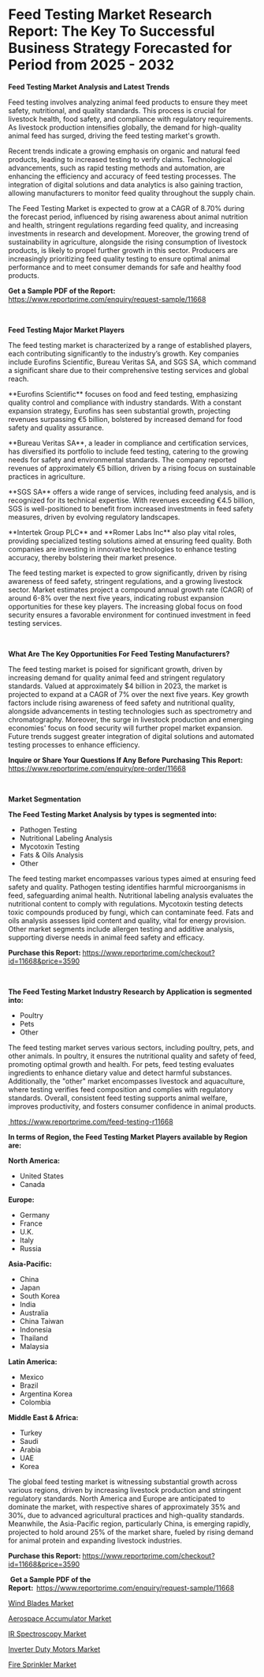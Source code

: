 <p><h1>Feed Testing Market Research Report: The Key To Successful Business Strategy Forecasted for Period from 2025 - 2032</h1></p><p><strong>Feed Testing Market Analysis and Latest Trends</strong></p>
<p><p>Feed testing involves analyzing animal feed products to ensure they meet safety, nutritional, and quality standards. This process is crucial for livestock health, food safety, and compliance with regulatory requirements. As livestock production intensifies globally, the demand for high-quality animal feed has surged, driving the feed testing market's growth.</p><p>Recent trends indicate a growing emphasis on organic and natural feed products, leading to increased testing to verify claims. Technological advancements, such as rapid testing methods and automation, are enhancing the efficiency and accuracy of feed testing processes. The integration of digital solutions and data analytics is also gaining traction, allowing manufacturers to monitor feed quality throughout the supply chain.</p><p>The Feed Testing Market is expected to grow at a CAGR of 8.70% during the forecast period, influenced by rising awareness about animal nutrition and health, stringent regulations regarding feed quality, and increasing investments in research and development. Moreover, the growing trend of sustainability in agriculture, alongside the rising consumption of livestock products, is likely to propel further growth in this sector. Producers are increasingly prioritizing feed quality testing to ensure optimal animal performance and to meet consumer demands for safe and healthy food products.</p></p>
<p><strong>Get a Sample PDF of the Report:&nbsp;</strong> <a href="https://www.reportprime.com/enquiry/request-sample/11668?utm_campaign=2286&utm_medium=2&utm_source=Github&utm_content=ia&utm_term=17032025&utm_id=feed-testing">https://www.reportprime.com/enquiry/request-sample/11668</a></p>
<p>&nbsp;</p>
<p><strong>Feed Testing Major Market Players</strong></p>
<p><p>The feed testing market is characterized by a range of established players, each contributing significantly to the industry’s growth. Key companies include Eurofins Scientific, Bureau Veritas SA, and SGS SA, which command a significant share due to their comprehensive testing services and global reach.</p><p>**Eurofins Scientific** focuses on food and feed testing, emphasizing quality control and compliance with industry standards. With a constant expansion strategy, Eurofins has seen substantial growth, projecting revenues surpassing €5 billion, bolstered by increased demand for food safety and quality assurance.</p><p>**Bureau Veritas SA**, a leader in compliance and certification services, has diversified its portfolio to include feed testing, catering to the growing needs for safety and environmental standards. The company reported revenues of approximately €5 billion, driven by a rising focus on sustainable practices in agriculture.</p><p>**SGS SA** offers a wide range of services, including feed analysis, and is recognized for its technical expertise. With revenues exceeding €4.5 billion, SGS is well-positioned to benefit from increased investments in feed safety measures, driven by evolving regulatory landscapes.</p><p>**Intertek Group PLC** and **Romer Labs Inc** also play vital roles, providing specialized testing solutions aimed at ensuring feed quality. Both companies are investing in innovative technologies to enhance testing accuracy, thereby bolstering their market presence.</p><p>The feed testing market is expected to grow significantly, driven by rising awareness of feed safety, stringent regulations, and a growing livestock sector. Market estimates project a compound annual growth rate (CAGR) of around 6-8% over the next five years, indicating robust expansion opportunities for these key players. The increasing global focus on food security ensures a favorable environment for continued investment in feed testing services.</p></p>
<p>&nbsp;</p>
<p><strong>What Are The Key Opportunities For Feed Testing Manufacturers?</strong></p>
<p><p>The feed testing market is poised for significant growth, driven by increasing demand for quality animal feed and stringent regulatory standards. Valued at approximately $4 billion in 2023, the market is projected to expand at a CAGR of 7% over the next five years. Key growth factors include rising awareness of feed safety and nutritional quality, alongside advancements in testing technologies such as spectrometry and chromatography. Moreover, the surge in livestock production and emerging economies' focus on food security will further propel market expansion. Future trends suggest greater integration of digital solutions and automated testing processes to enhance efficiency.</p></p>
<p><strong>Inquire or Share Your Questions If Any Before Purchasing This Report:</strong> <a href="https://www.reportprime.com/enquiry/pre-order/11668?utm_campaign=2286&utm_medium=2&utm_source=Github&utm_content=ia&utm_term=17032025&utm_id=feed-testing">https://www.reportprime.com/enquiry/pre-order/11668</a></p>
<p>&nbsp;</p>
<p><strong>Market Segmentation</strong></p>
<p><strong>The Feed Testing Market Analysis by types is segmented into:</strong></p>
<p><ul><li>Pathogen Testing</li><li>Nutritional Labeling Analysis</li><li>Mycotoxin Testing</li><li>Fats & Oils Analysis</li><li>Other</li></ul></p>
<p><p>The feed testing market encompasses various types aimed at ensuring feed safety and quality. Pathogen testing identifies harmful microorganisms in feed, safeguarding animal health. Nutritional labeling analysis evaluates the nutritional content to comply with regulations. Mycotoxin testing detects toxic compounds produced by fungi, which can contaminate feed. Fats and oils analysis assesses lipid content and quality, vital for energy provision. Other market segments include allergen testing and additive analysis, supporting diverse needs in animal feed safety and efficacy.</p></p>
<p><strong>Purchase this Report:&nbsp;</strong><a href="https://www.reportprime.com/checkout?id=11668&price=3590&utm_campaign=2286&utm_medium=2&utm_source=Github&utm_content=ia&utm_term=17032025&utm_id=feed-testing">https://www.reportprime.com/checkout?id=11668&price=3590</a></p>
<p>&nbsp;</p>
<p><strong>The Feed Testing Market Industry Research by Application is segmented into:</strong></p>
<p><ul><li>Poultry</li><li>Pets</li><li>Other</li></ul></p>
<p><p>The feed testing market serves various sectors, including poultry, pets, and other animals. In poultry, it ensures the nutritional quality and safety of feed, promoting optimal growth and health. For pets, feed testing evaluates ingredients to enhance dietary value and detect harmful substances. Additionally, the "other" market encompasses livestock and aquaculture, where testing verifies feed composition and complies with regulatory standards. Overall, consistent feed testing supports animal welfare, improves productivity, and fosters consumer confidence in animal products.</p></p>
<p><a href="https://www.reportprime.com/feed-testing-r11668?utm_campaign=2286&utm_medium=2&utm_source=Github&utm_content=ia&utm_term=17032025&utm_id=feed-testing">&nbsp;https://www.reportprime.com/feed-testing-r11668</a></p>
<p><strong>In terms of Region, the Feed Testing Market Players available by Region are:</strong></p>
<p>
    <p> <strong> North America: </strong>
        <ul>
            <li>United States</li>
            <li>Canada</li>
        </ul>
        </p> 
    <p> <strong> Europe: </strong>
        <ul>
            <li>Germany</li>
            <li>France</li>
            <li>U.K.</li>
            <li>Italy</li>
            <li>Russia</li>
        </ul>
        </p> 
    <p> <strong> Asia-Pacific: </strong>
        <ul>
            <li>China</li>
            <li>Japan</li>
            <li>South Korea</li>
            <li>India</li>
            <li>Australia</li>
            <li>China Taiwan</li>
            <li>Indonesia</li>
            <li>Thailand</li>
            <li>Malaysia</li>
        </ul>
        </p> 
    <p> <strong> Latin America: </strong>
        <ul>
            <li>Mexico</li>
            <li>Brazil</li>
            <li>Argentina Korea</li>
            <li>Colombia</li>
        </ul>
        </p> 
    <p> <strong> Middle East & Africa: </strong>
        <ul>
            <li>Turkey</li>
            <li>Saudi</li>
            <li>Arabia</li>
            <li>UAE</li>
            <li>Korea</li>
        </ul>
    </p>
    </p>
<p><p>The global feed testing market is witnessing substantial growth across various regions, driven by increasing livestock production and stringent regulatory standards. North America and Europe are anticipated to dominate the market, with respective shares of approximately 35% and 30%, due to advanced agricultural practices and high-quality standards. Meanwhile, the Asia-Pacific region, particularly China, is emerging rapidly, projected to hold around 25% of the market share, fueled by rising demand for animal protein and expanding livestock industries.</p></p>
<p><strong>Purchase this Report: </strong><a href="https://www.reportprime.com/checkout?id=11668&price=3590&utm_campaign=2286&utm_medium=2&utm_source=Github&utm_content=ia&utm_term=17032025&utm_id=feed-testing">https://www.reportprime.com/checkout?id=11668&price=3590</a></p>
<p>&nbsp;<strong>Get a Sample PDF of the Report:&nbsp;&nbsp;</strong><a href="https://www.reportprime.com/enquiry/request-sample/11668?utm_campaign=2286&utm_medium=2&utm_source=Github&utm_content=ia&utm_term=17032025&utm_id=feed-testing">https://www.reportprime.com/enquiry/request-sample/11668</a></p>
<p><strong></strong></p>
<p><p><a href="https://www.linkedin.com/pulse/growth-journey-wind-blades-market-uncovering-4-cagr-through-6xfmf?utm_campaign=2286&utm_medium=2&utm_source=Github&utm_content=ia&utm_term=17032025&utm_id=feed-testing">Wind Blades Market</a></p><p><a href="https://www.linkedin.com/pulse/report-aerospace-accumulator-market-rapid-expansion-cagr-125-gzvcc?utm_campaign=2286&utm_medium=2&utm_source=Github&utm_content=ia&utm_term=17032025&utm_id=feed-testing">Aerospace Accumulator Market</a></p><p><a href="https://www.linkedin.com/pulse/market-growth-revenue-projections-ir-spectroscopy-industry-tv6oc?utm_campaign=2286&utm_medium=2&utm_source=Github&utm_content=ia&utm_term=17032025&utm_id=feed-testing">IR Spectroscopy Market</a></p><p><a href="https://www.linkedin.com/pulse/inverter-duty-motors-market-size-share-analysis-2025-2032-dxesc?utm_campaign=2286&utm_medium=2&utm_source=Github&utm_content=ia&utm_term=17032025&utm_id=feed-testing">Inverter Duty Motors Market</a></p><p><a href="https://www.linkedin.com/pulse/latest-fire-sprinkler-market-research-size-share-analysis-x1bvc?utm_campaign=2286&utm_medium=2&utm_source=Github&utm_content=ia&utm_term=17032025&utm_id=feed-testing">Fire Sprinkler Market</a></p></p>